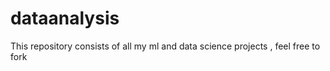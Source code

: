 # dataanalysis
This repository consists of all my ml and data science projects , feel free to fork 
